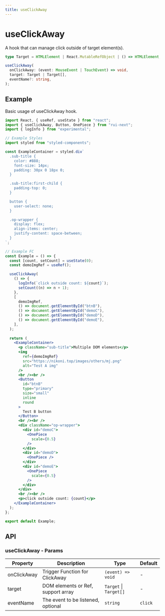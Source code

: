 ```yaml
---
title: useClickAway
---
```


# useClickAway

A hook that can manage click outside of target element(s).

```ts
type Target = HTMLElement | React.MutableRefObject | () => HTMLElement;

useClickAway(
  onClickAway: (event: MouseEvent | TouchEvent) => void,
  target: Target | Target[],
  eventName?: string,
);
```

## Example

Basic usage of useClickAway hook.

```jsx live=local
import React, { useRef, useState } from "react";
import { useClickAway, Button, OnePiece } from "rui-next";
import { logInfo } from "experimental";

// Example Styles
import styled from "styled-components";

const ExampleContainer = styled.div`
  .sub-title {
    color: #888;
    font-size: 14px;
    padding: 30px 0 18px 0;
  }

  .sub-title:first-child {
    padding-top: 0;
  }

  button {
    user-select: none;
  }

  .op-wrapper {
    display: flex;
    align-items: center;
    justify-content: space-between;
  }
`;

// Example FC
const Example = () => {
  const [count, setCount] = useState(0);
  const demoImgRef = useRef();

  useClickAway(
    () => {
      logInfo(`click outside count: ${count}`);
      setCount((n) => n + 1);
    },
    [
      demoImgRef,
      () => document.getElementById("btnB"),
      () => document.getElementById("demoC"),
      () => document.getElementById("demoD"),
      () => document.getElementById("demoE"),
    ],
  );
  
  return (
    <ExampleContainer>
      <p className="sub-title">Multiple DOM elements</p>
      <img
        ref={demoImgRef}
        src="https://nikoni.top/images/others/mj.png"
        alt="Test A img"
      />
      <br /><br />
      <Button
        id="btnB"
        type="primary"
        size="small"
        inline
        round
      >
        Test B button
      </Button>
      <br /><br />
      <div className="op-wrapper">
        <div id="demoC">
          <OnePiece
            scale={0.5}
          />
        </div>
        <div id="demoD">
          <OnePiece />
        </div>
        <div id="demoE">
          <OnePiece
            scale={0.5}
          />
        </div>
      </div>
      <br /><br />
      <p>click outside count: {count}</p>
    </ExampleContainer>
  );
};

export default Example;
```

## API

### useClickAway - Params

| Property | Description                                 | Type                   | Default |
|----------|---------------------------------------------|------------------------|---------|
| onClickAway | Trigger Function for ClickAway  | `(event) => void` | - |
| target | DOM elements or Ref, support array | `Target` \| `Target[]` | - |
| eventName | The event to be listened, optional | `string` | `click` |
